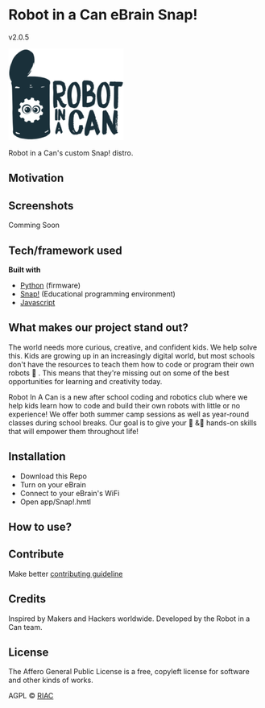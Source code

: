 # Robot in a Can eBrain Snap!

v2.0.5

![RobotLogo](./robot.png)


Robot in a Can's custom Snap! distro.

## Motivation


## Screenshots

Comming Soon

## Tech/framework used

<b>Built with</b>

- [Python](https://en.wikipedia.org/wiki/Python_(programming_language)) (firmware)
- [Snap!](https://cloud.snap.berkeley.edu/) (Educational programming environment)
- [Javascript]()

## What makes our project stand out? 

The world needs more curious, creative, and confident kids. We help solve this. 
Kids are growing up in an increasingly digital world, but most schools don't have the resources to teach them how to code or program their own robots 🤖 . This means that they're missing out on some of the best opportunities for learning and creativity today.

Robot In A Can is a new after school coding and robotics club where we help kids learn how to code and build their own robots with little or no experience! We offer both summer camp sessions as well as year-round classes during school breaks. Our goal is to give your 👧 &👦 hands-on skills that will empower them throughout life!

## Installation

- Download this Repo
- Turn on your eBrain
- Connect to your eBrain's WiFi
- Open app/Snap!.hmtl

## How to use?


## Contribute

Make better [contributing guideline](https://github.com/zulip/zulip-electron/blob/master/CONTRIBUTING.md) 

## Credits

Inspired by Makers and Hackers worldwide. Developed by the Robot in a Can team.

## License

The Affero General Public License is a free, copyleft license for software and other kinds of works.

AGPL © [RIAC]([https://robotinacan.com](https://robotinacan.com/))
